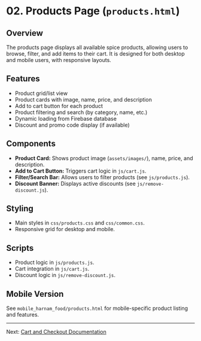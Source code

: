 # 02. Products Page (`products.html`)

## Overview
The products page displays all available spice products, allowing users to browse, filter, and add items to their cart. It is designed for both desktop and mobile users, with responsive layouts.

## Features
- Product grid/list view
- Product cards with image, name, price, and description
- Add to cart button for each product
- Product filtering and search (by category, name, etc.)
- Dynamic loading from Firebase database
- Discount and promo code display (if available)

## Components
- **Product Card:** Shows product image (`assets/images/`), name, price, and description.
- **Add to Cart Button:** Triggers cart logic in `js/cart.js`.
- **Filter/Search Bar:** Allows users to filter products (see `js/products.js`).
- **Discount Banner:** Displays active discounts (see `js/remove-discount.js`).

## Styling
- Main styles in `css/products.css` and `css/common.css`.
- Responsive grid for desktop and mobile.

## Scripts
- Product logic in `js/products.js`.
- Cart integration in `js/cart.js`.
- Discount logic in `js/remove-discount.js`.

## Mobile Version
See `mobile_harnam_food/products.html` for mobile-specific product listing and features.

---
Next: [Cart and Checkout Documentation](03_cart_checkout.md)
